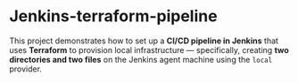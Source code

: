 # Jenkins-terraform-pipeline
This project demonstrates how to set up a **CI/CD pipeline in Jenkins** that uses **Terraform** to provision local infrastructure — specifically, creating **two directories and two files** on the Jenkins agent machine using the `local` provider.

